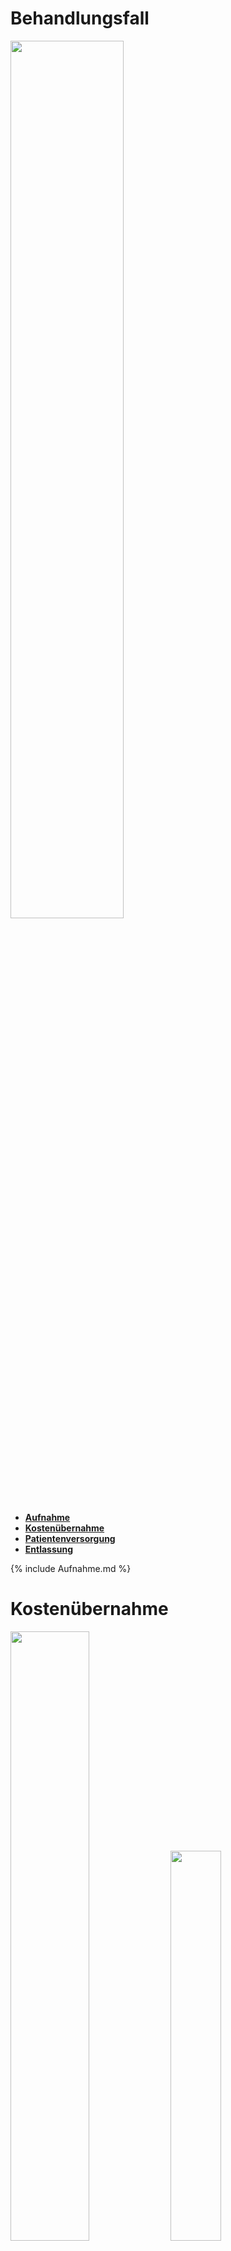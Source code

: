 <h1>Behandlungsfall</h1>

<img src="Sollprozess/SollProzesse_einzeln/Behandlungsfall.png" width ="60%">


<div xmlns="http://www.w3.org/1999/xhtml" class="container"> 
    <ul class="nav nav-tabs">
        <li class="active"><a data-toggle="tab" href="#Aufnahme"> <strong>Aufnahme</strong></a></li>
        <li><a data-toggle="tab" href="#Kostenübernahme"> <strong>Kostenübernahme</strong></a></li>
        <li><a data-toggle="tab" href="#Patientenversorgung"> <strong>Patientenversorgung</strong></a></li>
        <li><a data-toggle="tab" href="#Entlassung"> <strong>Entlassung</strong></a></li>
    </ul>
    <div class="tab-content">
        <div id="Aufnahme" class="tab-pane fade in active">
        {% include Aufnahme.md %}
        </div>
        <div id="Kostenübernahme" class="tab-pane fade">
            <h1>Kostenübernahme</h1>
            <img src="Sollprozess/Sollprozesse_einzeln/Kostenübernahme.png" width ="50%">
            <img src="Sollprozess/eEPKs/Kostenübernahme.png" width ="40%">
        </div>
        <div id="Patientenversorgung" class="tab-pane fade">
            <h1>Patientenversorgung</h1>
            <img src="Sollprozess/Sollprozesse_einzeln/Patientenversorgung.png" width ="50%">
            <img src="Sollprozess/eEPKs/Patientenversorgung.png" width ="50%">
            <p>Während des Krankenhausaufenthalts werden alle medizinischen Maßnahmen und Beobachtungen kontinuierlich dokumentiert. Dies umfasst die Aktualisierung von Leistungen, Diagnosen und eventuell auch Medikamentenverabreichungen in den entsprechenden FHIR-Ressourcen.</p>
        </div>
        <div id="Entlassung" class="tab-pane fade">
            <h1>Entlassung</h1>
            <img src="Sollprozess/Sollprozesse_einzeln/Entlassung.png" width ="50%">
            <img src="Sollprozess/eEPKs/Entlassung.png" width ="60%">
        </div>
    </div>
</div>